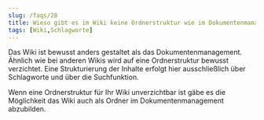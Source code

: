 ```yaml
---
slug: /faqs/28
title: Wieso gibt es im Wiki keine Ordnerstruktur wie im Dokumentenmanagement
tags: [Wiki,Schlagworte]
---
```

Das Wiki ist bewusst anders gestaltet als das Dokumentenmanagement. Ähnlich wie bei anderen Wikis wird auf eine Ordnerstruktur bewusst verzichtet. Eine Strukturierung der Inhalte erfolgt hier ausschließlich über Schlagworte und über die Suchfunktion.

Wenn eine Ordnerstruktur für Ihr Wiki unverzichtbar ist gäbe es die Möglichkeit das Wiki auch als Ordner im Dokumentenmanagement abzubilden.